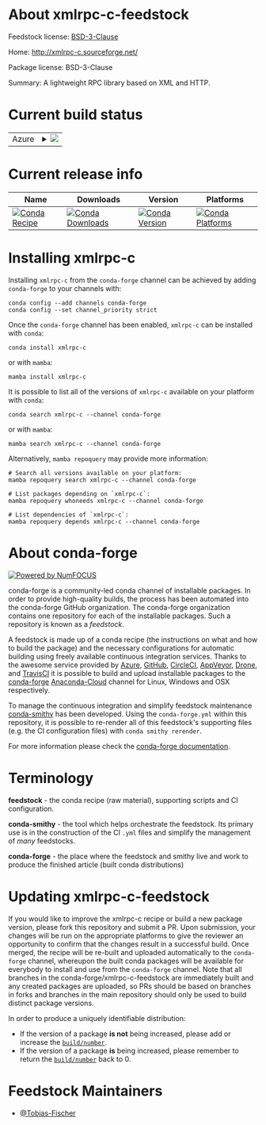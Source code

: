 About xmlrpc-c-feedstock
========================

Feedstock license: [BSD-3-Clause](https://github.com/conda-forge/xmlrpc-c-feedstock/blob/main/LICENSE.txt)

Home: http://xmlrpc-c.sourceforge.net/

Package license: BSD-3-Clause

Summary: A lightweight RPC library based on XML and HTTP.

Current build status
====================


<table>
    
  <tr>
    <td>Azure</td>
    <td>
      <details>
        <summary>
          <a href="https://dev.azure.com/conda-forge/feedstock-builds/_build/latest?definitionId=13015&branchName=main">
            <img src="https://dev.azure.com/conda-forge/feedstock-builds/_apis/build/status/xmlrpc-c-feedstock?branchName=main">
          </a>
        </summary>
        <table>
          <thead><tr><th>Variant</th><th>Status</th></tr></thead>
          <tbody><tr>
              <td>linux_64</td>
              <td>
                <a href="https://dev.azure.com/conda-forge/feedstock-builds/_build/latest?definitionId=13015&branchName=main">
                  <img src="https://dev.azure.com/conda-forge/feedstock-builds/_apis/build/status/xmlrpc-c-feedstock?branchName=main&jobName=linux&configuration=linux%20linux_64_" alt="variant">
                </a>
              </td>
            </tr><tr>
              <td>osx_64</td>
              <td>
                <a href="https://dev.azure.com/conda-forge/feedstock-builds/_build/latest?definitionId=13015&branchName=main">
                  <img src="https://dev.azure.com/conda-forge/feedstock-builds/_apis/build/status/xmlrpc-c-feedstock?branchName=main&jobName=osx&configuration=osx%20osx_64_" alt="variant">
                </a>
              </td>
            </tr>
          </tbody>
        </table>
      </details>
    </td>
  </tr>
</table>

Current release info
====================

| Name | Downloads | Version | Platforms |
| --- | --- | --- | --- |
| [![Conda Recipe](https://img.shields.io/badge/recipe-xmlrpc--c-green.svg)](https://anaconda.org/conda-forge/xmlrpc-c) | [![Conda Downloads](https://img.shields.io/conda/dn/conda-forge/xmlrpc-c.svg)](https://anaconda.org/conda-forge/xmlrpc-c) | [![Conda Version](https://img.shields.io/conda/vn/conda-forge/xmlrpc-c.svg)](https://anaconda.org/conda-forge/xmlrpc-c) | [![Conda Platforms](https://img.shields.io/conda/pn/conda-forge/xmlrpc-c.svg)](https://anaconda.org/conda-forge/xmlrpc-c) |

Installing xmlrpc-c
===================

Installing `xmlrpc-c` from the `conda-forge` channel can be achieved by adding `conda-forge` to your channels with:

```
conda config --add channels conda-forge
conda config --set channel_priority strict
```

Once the `conda-forge` channel has been enabled, `xmlrpc-c` can be installed with `conda`:

```
conda install xmlrpc-c
```

or with `mamba`:

```
mamba install xmlrpc-c
```

It is possible to list all of the versions of `xmlrpc-c` available on your platform with `conda`:

```
conda search xmlrpc-c --channel conda-forge
```

or with `mamba`:

```
mamba search xmlrpc-c --channel conda-forge
```

Alternatively, `mamba repoquery` may provide more information:

```
# Search all versions available on your platform:
mamba repoquery search xmlrpc-c --channel conda-forge

# List packages depending on `xmlrpc-c`:
mamba repoquery whoneeds xmlrpc-c --channel conda-forge

# List dependencies of `xmlrpc-c`:
mamba repoquery depends xmlrpc-c --channel conda-forge
```


About conda-forge
=================

[![Powered by
NumFOCUS](https://img.shields.io/badge/powered%20by-NumFOCUS-orange.svg?style=flat&colorA=E1523D&colorB=007D8A)](https://numfocus.org)

conda-forge is a community-led conda channel of installable packages.
In order to provide high-quality builds, the process has been automated into the
conda-forge GitHub organization. The conda-forge organization contains one repository
for each of the installable packages. Such a repository is known as a *feedstock*.

A feedstock is made up of a conda recipe (the instructions on what and how to build
the package) and the necessary configurations for automatic building using freely
available continuous integration services. Thanks to the awesome service provided by
[Azure](https://azure.microsoft.com/en-us/services/devops/), [GitHub](https://github.com/),
[CircleCI](https://circleci.com/), [AppVeyor](https://www.appveyor.com/),
[Drone](https://cloud.drone.io/welcome), and [TravisCI](https://travis-ci.com/)
it is possible to build and upload installable packages to the
[conda-forge](https://anaconda.org/conda-forge) [Anaconda-Cloud](https://anaconda.org/)
channel for Linux, Windows and OSX respectively.

To manage the continuous integration and simplify feedstock maintenance
[conda-smithy](https://github.com/conda-forge/conda-smithy) has been developed.
Using the ``conda-forge.yml`` within this repository, it is possible to re-render all of
this feedstock's supporting files (e.g. the CI configuration files) with ``conda smithy rerender``.

For more information please check the [conda-forge documentation](https://conda-forge.org/docs/).

Terminology
===========

**feedstock** - the conda recipe (raw material), supporting scripts and CI configuration.

**conda-smithy** - the tool which helps orchestrate the feedstock.
                   Its primary use is in the construction of the CI ``.yml`` files
                   and simplify the management of *many* feedstocks.

**conda-forge** - the place where the feedstock and smithy live and work to
                  produce the finished article (built conda distributions)


Updating xmlrpc-c-feedstock
===========================

If you would like to improve the xmlrpc-c recipe or build a new
package version, please fork this repository and submit a PR. Upon submission,
your changes will be run on the appropriate platforms to give the reviewer an
opportunity to confirm that the changes result in a successful build. Once
merged, the recipe will be re-built and uploaded automatically to the
`conda-forge` channel, whereupon the built conda packages will be available for
everybody to install and use from the `conda-forge` channel.
Note that all branches in the conda-forge/xmlrpc-c-feedstock are
immediately built and any created packages are uploaded, so PRs should be based
on branches in forks and branches in the main repository should only be used to
build distinct package versions.

In order to produce a uniquely identifiable distribution:
 * If the version of a package **is not** being increased, please add or increase
   the [``build/number``](https://docs.conda.io/projects/conda-build/en/latest/resources/define-metadata.html#build-number-and-string).
 * If the version of a package **is** being increased, please remember to return
   the [``build/number``](https://docs.conda.io/projects/conda-build/en/latest/resources/define-metadata.html#build-number-and-string)
   back to 0.

Feedstock Maintainers
=====================

* [@Tobias-Fischer](https://github.com/Tobias-Fischer/)

